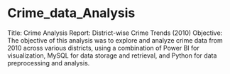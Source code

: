 # Crime_data_Analysis
Title: Crime Analysis Report: District-wise Crime Trends (2010)  Objective: The objective of this analysis was to explore and analyze crime data from 2010 across various districts, using a combination of Power BI for visualization, MySQL for data storage and retrieval, and Python for data preprocessing and analysis.
